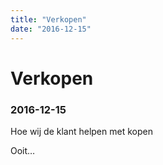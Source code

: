 ```yaml
---
title: "Verkopen"
date: "2016-12-15"
---
```

# Verkopen
### 2016-12-15

Hoe wij de klant helpen met kopen

Ooit…
